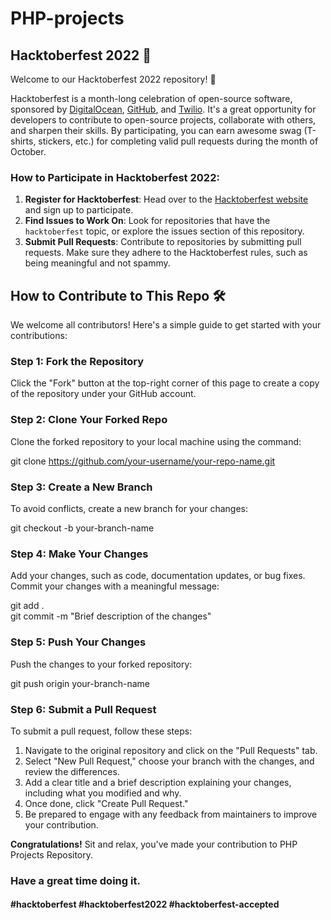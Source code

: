 # PHP-projects

## Hacktoberfest 2022 🌟

Welcome to our Hacktoberfest 2022 repository! 🎉

Hacktoberfest is a month-long celebration of open-source software, sponsored by [DigitalOcean](https://www.digitalocean.com), [GitHub](https://github.com), and [Twilio](https://www.twilio.com). It's a great opportunity for developers to contribute to open-source projects, collaborate with others, and sharpen their skills. By participating, you can earn awesome swag (T-shirts, stickers, etc.) for completing valid pull requests during the month of October.

### How to Participate in Hacktoberfest 2022:

1. **Register for Hacktoberfest**: Head over to the [Hacktoberfest website](https://hacktoberfest.digitalocean.com) and sign up to participate.
2. **Find Issues to Work On**: Look for repositories that have the `hacktoberfest` topic, or explore the issues section of this repository.
3. **Submit Pull Requests**: Contribute to repositories by submitting pull requests. Make sure they adhere to the Hacktoberfest rules, such as being meaningful and not spammy.

## How to Contribute to This Repo 🛠️

We welcome all contributors! Here's a simple guide to get started with your contributions:

### Step 1: Fork the Repository

Click the "Fork" button at the top-right corner of this page to create a copy of the repository under your GitHub account.

### Step 2: Clone Your Forked Repo

Clone the forked repository to your local machine using the command:

 
git clone https://github.com/your-username/your-repo-name.git


### Step 3: Create a New Branch

To avoid conflicts, create a new branch for your changes:

git checkout -b your-branch-name

### Step 4: Make Your Changes

Add your changes, such as code, documentation updates, or bug fixes. Commit your changes with a meaningful message:

git add .
<br>
git commit -m "Brief description of the changes"

### Step 5: Push Your Changes

Push the changes to your forked repository:


git push origin your-branch-name

### Step 6: Submit a Pull Request

To submit a pull request, follow these steps:

1. Navigate to the original repository and click on the "Pull Requests" tab.
2. Select "New Pull Request," choose your branch with the changes, and review the differences.
3. Add a clear title and a brief description explaining your changes, including what you modified and why.
4. Once done, click "Create Pull Request."
5. Be prepared to engage with any feedback from maintainers to improve your contribution.




 **Congratulations!** Sit and relax, you've made your contribution to PHP Projects Repository.

### Have a great time doing it.

#### #hacktoberfest #hacktoberfest2022 #hacktoberfest-accepted
